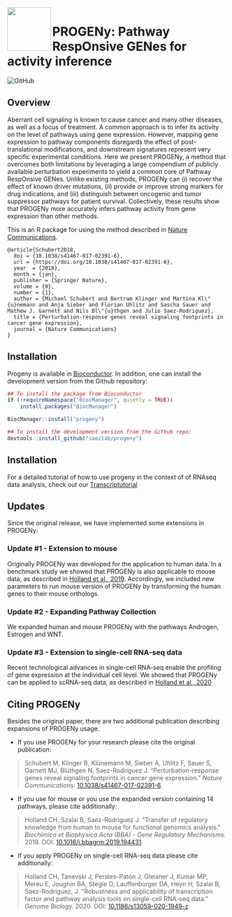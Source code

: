 <img src="man/figures/tool_logo.png" align="left" height="100">

# PROGENy: Pathway RespOnsive GENes for activity inference  

<!-- badges: start -->
![GitHub](https://img.shields.io/github/license/saezlab/progeny)
<!-- badges: end -->


## Overview

Aberrant cell signaling is known to cause cancer and many other diseases, as
well as a focus of treatment. A common approach is to infer its activity on the
level of pathways using gene expression. However, mapping gene expression to
pathway components disregards the effect of post-translational modifications,
and downstream signatures represent very specific experimental conditions. Here
we present PROGENy, a method that overcomes both limitations by leveraging a
large compendium of publicly available perturbation experiments to yield a
common core of Pathway RespOnsive GENes. Unlike existing methods, PROGENy can
(i) recover the effect of known driver mutations, (ii) provide or improve
strong markers for drug indications, and (iii) distinguish between oncogenic
and tumor suppressor pathways for patient survival. Collectively, these results
show that PROGENy more accurately infers pathway activity from gene expression
than other methods.

This is an R package for using the method described in
[Nature Communications](https://www.nature.com/articles/s41467-017-02391-6).

```
@article{Schubert2018,
  doi = {10.1038/s41467-017-02391-6},
  url = {https://doi.org/10.1038/s41467-017-02391-6},
  year  = {2018},
  month = {jan},
  publisher = {Springer Nature},
  volume = {9},
  number = {1},
  author = {Michael Schubert and Bertram Klinger and Martina Kl\"{u}nemann and Anja Sieber and Florian Uhlitz and Sascha Sauer and Mathew J. Garnett and Nils Bl\"{u}thgen and Julio Saez-Rodriguez},
  title = {Perturbation-response genes reveal signaling footprints in cancer gene expression},
  journal = {Nature Communications}
}
```

## Installation

Progeny is available in [Bioconductor](https://www.bioconductor.org/packages/release/bioc/html/progeny.html). 
In addition, one can install the development version from the Github repository: 

```r
## To install the package from Bioconductor
if (!requireNamespace("BiocManager", quietly = TRUE))
    install.packages("BiocManager")

BiocManager::install("progeny")

## To install the development version from the Github repo:
devtools::install_github("saezlab/progeny")
```
## Installation

For a detailed tutorial of how to use progeny in the context of of RNAseq data analysis, check out our [Transcriptutorial](https://github.com/saezlab/transcriptutorial)

## Updates

Since the original release, we have implemented some extensions in PROGENy:

### Update #1 - Extension to mouse

Originally PROGENy was developed for the application to human data. 
In a benchmark study we showed that PROGENy is also applicable to mouse data, 
as described in 
[Holland et al., 2019](https://doi.org/10.1016/j.bbagrm.2019.194431). 
Accordingly, we included new parameters to run mouse version of PROGENy by 
transforming the human genes to their mouse orthologs.

### Update #2 - Expanding Pathway Collection

We expanded human and mouse PROGENy with the pathways Androgen, Estrogen and 
WNT.

### Update #3 - Extension to single-cell RNA-seq data

Recent technological advances in single-cell RNA-seq enable the profiling of 
gene expression at the individual cell level. We showed that PROGENy can be 
applied to scRNA-seq data, as described in [Holland et al., 2020](https://doi.org/10.1186/s13059-020-1949-z)

## Citing PROGENy

Besides the original paper, there are two additional publication 
describing expansions of PROGENy usage.

- If you use PROGENy for your research please cite the original publication:

> Schubert M, Klinger B, Klünemann M, Sieber A, Uhlitz F, Sauer S, Garnett MJ, Blüthgen N, Saez-Rodriguez J. “Perturbation-response genes reveal signaling footprints in cancer gene expression.” _Nature Communications_: [10.1038/s41467-017-02391-6](https://doi.org/10.1038/s41467-017-02391-6)

- If you use for mouse or you use the expanded version containing 14 pathways, 
please cite additionally:

> Holland CH, Szalai B, Saez-Rodriguez J. "Transfer of regulatory knowledge from human to mouse for functional genomics analysis." _Biochimica et Biophysica Acta (BBA) - Gene Regulatory Mechanisms._ 2019. DOI: [10.1016/j.bbagrm.2019.194431](https://doi.org/10.1016/j.bbagrm.2019.194431).

- If you apply PROGENy on single-cell RNA-seq data please cite additionally:

> Holland CH, Tanevski J, Perales-Patón J, Gleixner J, Kumar MP, Mereu E, Joughin BA, Stegle O, Lauffenburger DA, Heyn H, Szalai B, Saez-Rodriguez, J. "Robustness and applicability of transcription factor and pathway analysis tools on single-cell RNA-seq data." _Genome Biology._ 2020. DOI: [10.1186/s13059-020-1949-z](https://doi.org/10.1186/s13059-020-1949-z).
